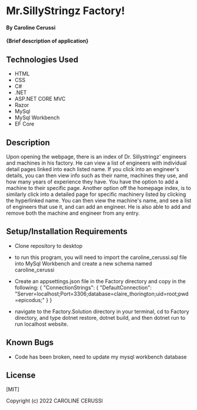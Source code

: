 # Mr.SillyStringz Factory!

#### By Caroline Cerussi

#### {Brief description of application}

## Technologies Used

* HTML
* CSS
* C#
* .NET
* ASP.NET CORE MVC
* Razor
* MySql
* MySql Workbench
* EF Core

## Description

Upon opening the webpage, there is an index of Dr. Sillystringz' engineers and machines in his factory. He can view a list of engineers with individual detail pages linked into each listed name. If you click into an engineer's details, you can then view info such as their name, machines they use, and how many years of experience they have. You have the option to add a machine to their specific page. 
Another option off the homepage index, is to similarly click into a detailed page for specific machinery listed by clicking the hyperlinked name. You can then view the machine's name, and see a list of engineers that use it, and can add an engineer. He is also able to add and remove both the machine and engineer from any entry. 


## Setup/Installation Requirements

* Clone repository to desktop
* to run this program, you will need to import the caroline_cerussi.sql file into MySql Workbench and create a new schema named caroline_cerussi
* Create an appsettings.json file in the Factory directory and copy in the following:
{
  "ConnectionStrings": {
    "DefaultConnection": "Server=localhost;Port=3306;database=claire_thorington;uid=root;pwd=epicodus;"
  }
}

* navigate to the Factory.Solution directory in your terminal, cd to Factory directory, and type dotnet restore, dotnet build, and then dotnet run to run localhost website.

## Known Bugs

* Code has been broken, need to update my mysql workbench database

## License
[MIT]

Copyright (c) 2022 CAROLINE CERUSSI

